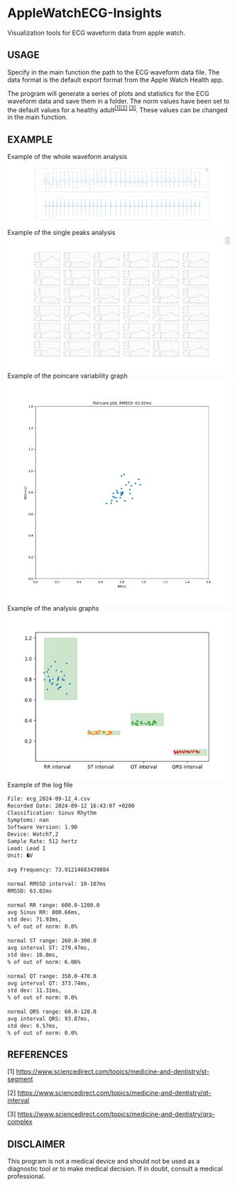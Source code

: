 # AppleWatchECG-Insights
Visualization tools for ECG waveform data from apple watch.

## USAGE
Specify in the main function the path to the ECG waveform data file. The data format is the default export format from the Apple Watch Health app.

The program will generate a series of plots and statistics for the ECG waveform data and save them in a folder.
The norm values have been set to the default values for a healthy adult<sup>[[1]](https://www.sciencedirect.com/topics/medicine-and-dentistry/st-segment)</sup><sup>[[2]](https://www.sciencedirect.com/topics/medicine-and-dentistry/qt-interval)</sup> <sup>[[3]](https://www.sciencedirect.com/topics/medicine-and-dentistry/qrs-complex)</sup>. These values can be changed in the main function.

## EXAMPLE
Example of the whole waveform analysis
![Example of the whole waveform analysis](examples/ecg_2024-09-12_4\ecg_2024-09-12_4_entire.png)
Example of the single peaks analysis
![Example of the single peaks analysis](examples/ecg_2024-09-12_4\ecg_2024-09-12_4_single_peaks.png)
Example of the poincare variability graph
![Example of the poincare variability graph](examples/ecg_2024-09-12_4\ecg_2024-09-12_4_poincare.png)
Example of the analysis graphs
![Example of the analysis graphs](examples/ecg_2024-09-12_4\ecg_2024-09-12_4_analysis.png)
Example of the log file

```
File: ecg_2024-09-12_4.csv
Recorded Date: 2024-09-12 16:43:07 +0200
Classification: Sinus Rhythm
Symptoms: nan
Software Version: 1.90
Device: Watch7,2
Sample Rate: 512 hertz
Lead: Lead I
Unit: �V

avg Frequency: 73.91214683439884

normal RMSSD interval: 19-107ms
RMSSD: 63.02ms

normal RR range: 600.0-1200.0
avg Sinus RR: 800.66ms,
std dev: 71.93ms,
% of out of norm: 0.0%

normal ST range: 260.0-300.0
avg interval ST: 279.47ms,
std dev: 10.8ms,
% of out of norm: 6.06%

normal QT range: 350.0-470.0
avg interval QT: 373.74ms,
std dev: 11.31ms,
% of out of norm: 0.0%

normal QRS range: 60.0-120.0
avg interval QRS: 93.87ms,
std dev: 6.57ms,
% of out of norm: 0.0%
```

## REFERENCES
[1] https://www.sciencedirect.com/topics/medicine-and-dentistry/st-segment

[2] https://www.sciencedirect.com/topics/medicine-and-dentistry/qt-interval

[3] https://www.sciencedirect.com/topics/medicine-and-dentistry/qrs-complex

## DISCLAIMER
This program is not a medical device and should not be used as a diagnostic tool or to make medical decision. If in doubt, consult a medical professional.

